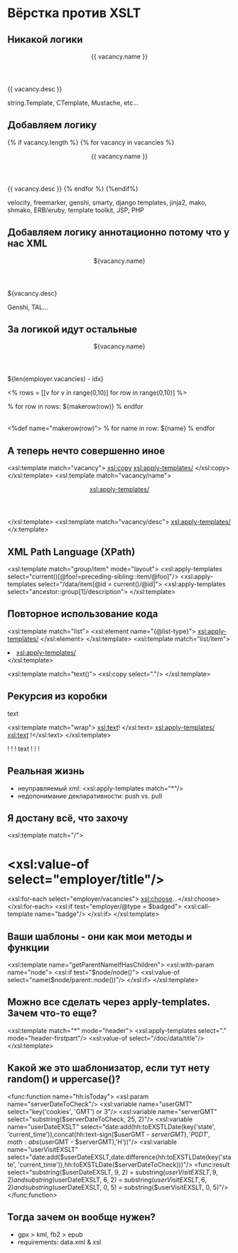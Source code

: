 # Вёрстка против XSLT

## Никакой логики
<vacancy>
  <header>{{ vacancy.name }}</header>
	<paragraph>{{ vacancy.desc }}</paragraph>
</vacancy>

string.Template, CTemplate, Mustache, etc...

## Добавляем логику

{% if vacancy.length %}
<vacancies>
	{% for vacancy in vacancies %}
	<vacancy>
		<header>{{ vacancy.name }}</header>
		<paragraph>{{ vacancy.desc }}</paragraph>
	</vacancy>
{% endfor %}
</vacancies>
{%endif%}

velocity, freemarker, genshi, smarty, django templates, jinja2, mako, shmako, ERB/eruby, template toolkit, JSP, PHP

## Добавляем логику аннотационно потому что у нас XML

<vacancies tpl:if="vacancy.length">
	<vacancy tpl:for="vacancy in vacancies">
		<header>${vacancy.name}</header>
		<paragraph>${vacancy.desc}</paragraph>
	</vacancy>
</vacancies>

Genshi, TAL...

## За логикой идут остальные

<vacancy tpl:for="idx, vacancy in enumerate(reversed(employer.vacancies))">
	<header>${vacancy.name}</header>
	<position>${len(employer.vacancies) - idx}</position>
	<description></description>
</vacancy>

<% rows = [[v for v in range(0,10)] for row in range(0,10)] %>
<table>
% for row in rows:
	${makerow(row)}
% endfor
</table>
<%def name="makerow(row)">
	<tr>
	% for name in row:
		<td>${name}</td>
	% endfor
	</tr>
</%def>

## А теперь нечто совершенно иное
<xsl:template match="vacancy">
	<xsl:copy>
		<xsl:apply-templates/>
	</xsl:copy>
</xsl:template>
<xsl:template match="vacancy/name">
	<header>
		<xsl:apply-templates/>
	</header>
</xsl:template>
<xsl:template match="vacancy/desc">
	<paragraph>
		<xsl:apply-templates/>
	</paragraph>
</x:template>

## XML Path Language (XPath)
<xsl:template match="group/item" mode="layout">
	<xsl:apply-templates select="current()[@foo!=preceding-sibling::item/@foo]"/>
	<xsl:apply-templates select="/data/item[@id = current()/@id]">
	<xsl:apply-templates select="ancestor::group[1]/description">
</xsl:template>

## Повторное использование кода
<xsl:template match="list">
	<xsl:element name="{@list-type}">
		<xsl:apply-templates/>
	</xsl:element>
</xsl:template>
<xsl:template match="list/item">
	<li>
		<xsl:apply-templates/>
	</li>
</xsl:template>

<xsl:template match="text()">
	<paragraph><xsl:copy select="."/></paragraph>
</xsl:template>

## Рекурсия из коробки
<wrap><wrap><wrap> text </wrap></wrap></wrap>

<xsl:template match="wrap">
	<xsl:text>!&#160;</xsl:text>
	<xsl:apply-templates/>
	<xsl:text>&#160;!</xsl:text>
</xsl:template>

! ! ! text ! ! !

## Реальная жизнь
* неуправляемый xml:
<xsl:apply-templates match="*"/>
* недопонимание декларативности: push vs. pull

## Я достану всё, что захочу
<xsl:template match="/">
	<h1><xsl:value-of select="employer/title"/></h1>
	<xsl:for-each select="employer/vacancies">
		<xsl:choose>...</xsl:choose>
	</xsl:for-each>
	<xsl:if test="employer/@type = $badged">
		<xsl:call-template name="badge"/>
	</xsl:if>
</xsl:template>

## Ваши шаблоны - они как мои методы и функции
<xsl:template name="getParentNameIfHasChildren">
	<xsl:with-param name="node">
	<xsl:if test="$node/node()">
		<xsl:value-of select="name($node/parent::node())"/>
	</xsl:if>
</xsl:template>

## Можно все сделать через apply-templates. Зачем что-то еще?

<xsl:template match="*" mode="header">
	<xsl:apply-templates select="." mode="header-firstpart"/>
	<xsl:value-of select="/doc/data/title"/>
</xsl:template>

## Какой же это шаблонизатор, если тут нету random() и uppercase()?

<func:function name="hh:isToday">
	<xsl:param name="serverDateToCheck"/>
	<xsl:variable name="userGMT" select="key('cookies', 'GMT') or 3"/>
	<xsl:variable name="serverGMT" select="substring($serverDateToCheck, 25, 2)"/>
	<xsl:variable name="userDateEXSLT" select="date:add(hh:toEXSTLDate(key('state', 'current_time')),concat(hh:text-sign($userGMT - $serverGMT),'P0DT', math:abs($userGMT - $serverGMT),'H'))"/>
	<xsl:variable name="userVisitEXSLT" select="date:add($userDateEXSLT,date:difference(hh:toEXSTLDate(key('state', 'current_time')),hh:toEXSTLDate($serverDateToCheck)))"/>
	<func:result select="substring($userDateEXSLT, 9, 2) = substring($userVisitEXSLT, 9, 2) and substring($userDateEXSLT, 6, 2) = substring($userVisitEXSLT, 6, 2) and substring($userDateEXSLT, 0, 5) = substring($userVisitEXSLT, 0, 5)"/>
</func:function>

## Тогда зачем он вообще нужен?
* gpx > kml, fb2 > epub
* requirements: data.xml & xsl
